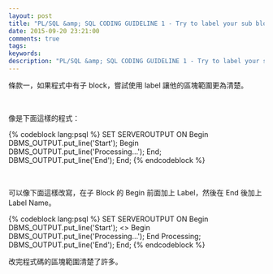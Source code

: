 ```yaml
---
layout: post
title: "PL/SQL &amp; SQL CODING GUIDELINE 1 - Try to label your sub blocks"
date: 2015-09-20 23:21:00
comments: true
tags:  
keywords: 
description: "PL/SQL &amp; SQL CODING GUIDELINE 1 - Try to label your sub blocks"
---
```


條款一，如果程式中有子 block，嘗試使用 label 讓他的區塊範圍更為清楚。  

<!-- More -->

<br/>


像是下面這樣的程式：  

{% codeblock lang:psql %}
SET SERVEROUTPUT ON
Begin
    DBMS_OUTPUT.put_line('Start');
    Begin
        DBMS_OUTPUT.put_line('Processing...');
    End;
    DBMS_OUTPUT.put_line('End');
End;
{% endcodeblock %}

<br/>


可以像下面這樣改寫，在子 Block 的 Begin 前面加上 Label，然後在 End 後加上 Label Name。  

{% codeblock lang:psql %}
SET SERVEROUTPUT ON
Begin
    DBMS_OUTPUT.put_line('Start');
    <<Processing>>
    Begin 
        DBMS_OUTPUT.put_line('Processing...');
    End Processing;
    DBMS_OUTPUT.put_line('End');
End;
{% endcodeblock %}

改完程式碼的區塊範圍清楚了許多。  


